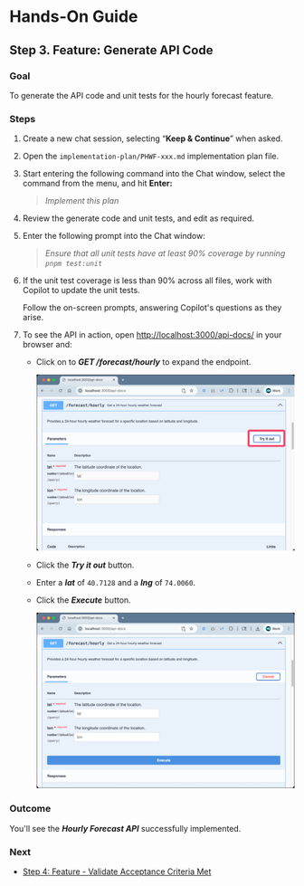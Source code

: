 # Hands-On Guide

## Step 3. Feature: Generate API Code

### **Goal**

To generate the API code and unit tests for the hourly forecast feature.
 

### **Steps**

1. Create a new chat session, selecting “**Keep & Continue**” when asked.

2. Open the `implementation-plan/PHWF-xxx.md` implementation plan file.

3. Start entering the following command into the Chat window, select the command from the menu, and hit **Enter:**  
   > _Implement this plan_

4. Review the generate code and unit tests, and edit as required.

5. Enter the following prompt into the Chat window:

   > _Ensure that all unit tests have at least 90% coverage by running `pnpm test:unit`_

6. If the unit test coverage is less than 90% across all files, work with Copilot to update the unit tests.

   Follow the on-screen prompts, answering Copilot's questions as they arise.

7. To see the API in action, open [http://localhost:3000/api-docs/](http://localhost:3000/api-docs/) in your browser and:
   - Click on to _**GET /forecast/hourly**_ to expand the endpoint.

      ![API Endpoint](img/api-docs_1.png)

   - Click the _**Try it out**_ button.

   - Enter a _**lat**_ of `40.7128` and a _**lng**_ of `74.0060`.

   - Click the _**Execute**_ button.

      ![API Endpoint](img/api-docs_2.png)


### **Outcome**

You'll see the _**Hourly Forecast API**_ successfully implemented.
 

### **Next**

* [Step 4: Feature - Validate Acceptance Criteria Met](step-4_validate-acceptance-criteria-met.md)

